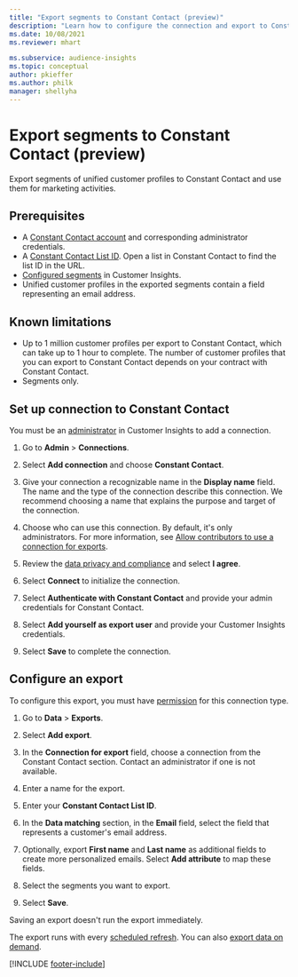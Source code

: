 ```yaml
---
title: "Export segments to Constant Contact (preview)"
description: "Learn how to configure the connection and export to Constant Contact."
ms.date: 10/08/2021
ms.reviewer: mhart

ms.subservice: audience-insights
ms.topic: conceptual
author: pkieffer
ms.author: philk
manager: shellyha
---
```


# Export segments to Constant Contact (preview)

Export segments of unified customer profiles to Constant Contact and use them for marketing activities.

## Prerequisites

- A [Constant Contact account](https://www.constantcontact.com/account-home) and corresponding administrator credentials.
- A [Constant Contact List ID](https://app.constantcontact.com/pages/contacts/ui#lists). Open a list in Constant Contact to find the list ID in the URL.
- [Configured segments](segments.md) in Customer Insights.
- Unified customer profiles in the exported segments contain a field representing an email address.

## Known limitations

- Up to 1 million customer profiles per export to Constant Contact, which can take up to 1 hour to complete. The number of customer profiles that you can export to Constant Contact depends on your contract with Constant Contact.
- Segments only.

## Set up connection to Constant Contact

You must be an [administrator](permissions.md) in Customer Insights to add a connection.

1. Go to **Admin** > **Connections**.

1. Select **Add connection** and choose **Constant Contact**.

1. Give your connection a recognizable name in the **Display name** field. The name and the type of the connection describe this connection. We recommend choosing a name that explains the purpose and target of the connection.

1. Choose who can use this connection. By default, it's only administrators. For more information, see [Allow contributors to use a connection for exports](connections.md#allow-contributors-to-use-a-connection-for-exports).

1. Review the [data privacy and compliance](connections.md#data-privacy-and-compliance) and select **I agree**.

1. Select **Connect** to initialize the connection.

1. Select **Authenticate with Constant Contact** and provide your admin credentials for Constant Contact.

1. Select **Add yourself as export user** and provide your Customer Insights credentials.

1. Select **Save** to complete the connection.

## Configure an export

To configure this export, you must have [permission](export-destinations.md#set-up-a-new-export) for this connection type.

1. Go to **Data** > **Exports**.

1. Select **Add export**.

1. In the **Connection for export** field, choose a connection from the Constant Contact section. Contact an administrator if one is not available.

1. Enter a name for the export.

1. Enter your **Constant Contact List ID**.

1. In the **Data matching** section, in the **Email** field, select the field that represents a customer's email address.

1. Optionally, export **First name** and **Last name** as additional fields to create more personalized emails. Select **Add attribute** to map these fields.

1. Select the segments you want to export.

1. Select **Save**.

Saving an export doesn't run the export immediately.

The export runs with every [scheduled refresh](system.md#schedule-tab). You can also [export data on demand](export-destinations.md#run-exports-on-demand).

[!INCLUDE [footer-include](includes/footer-banner.md)]
